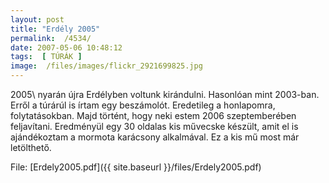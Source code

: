 ```yaml
---
layout: post
title: "Erdély 2005"
permalink:  /4534/ 
date: 2007-05-06 10:48:12
tags:  [ TÚRÁK ] 
image:  /files/images/flickr_2921699825.jpg 
---
```

2005\ nyarán újra Erdélyben voltunk kirándulni. Hasonlóan mint 2003-ban. Erről a túrárúl is írtam egy beszámolót. Eredetileg a honlapomra, folytatásokban. Majd történt, hogy neki estem 2006 szeptemberében feljavítani. Eredményül egy 30 oldalas kis művecske készült, amit el is ajándékoztam a mormota karácsony alkalmával. Ez a kis mű most már letölthető.



File: [Erdely2005.pdf]({{ site.baseurl }}/files/Erdely2005.pdf)

